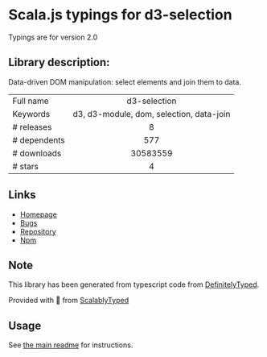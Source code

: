 
# Scala.js typings for d3-selection

Typings are for version 2.0

## Library description:
Data-driven DOM manipulation: select elements and join them to data.

|                    |                 |
| ------------------ | :-------------: |
| Full name          | d3-selection |
| Keywords           | d3, d3-module, dom, selection, data-join |
| # releases         | 8 |
| # dependents       | 577 |
| # downloads        | 30583559 |
| # stars            | 4 |

## Links
- [Homepage](https://d3js.org/d3-selection/)
- [Bugs](https://github.com/d3/d3-selection/issues)
- [Repository](https://github.com/d3/d3-selection)
- [Npm](https://www.npmjs.com/package/d3-selection)
    


## Note
This library has been generated from typescript code from [DefinitelyTyped](https://definitelytyped.org).

Provided with :purple_heart: from [ScalablyTyped](https://github.com/oyvindberg/ScalablyTyped)

## Usage
See [the main readme](../../readme.md) for instructions.


